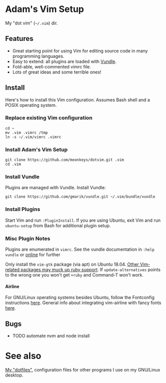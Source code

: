 # Adam's Vim Setup

My "dot vim" (`~/.vim`) dir.

## Features

* Great starting point for using Vim for editing source code in many
  programming languages.
* Easy to extend: all plugins are loaded with [Vundle](https://github.com/gmarik/Vundle.vim).
* Fold-able, well-commented vimrc file.
* Lots of great ideas and some terrible ones!

## Install

Here's how to install this Vim configuration. Assumes Bash shell and a POSIX
operating system.

### Replace existing Vim configuration

    cd ~
    mv .vim .vimrc /tmp
    ln -s ~/.vim/vimrc .vimrc

### Install Adam's Vim Setup

    git clone https://github.com/meonkeys/dotvim.git .vim
    cd .vim

### Install Vundle

Plugins are managed with Vundle. Install Vundle:

    git clone https://github.com/gmarik/vundle.git ~/.vim/bundle/vundle

### Install Plugins

Start Vim and run `:PluginInstall`. If you are using Ubuntu, exit Vim and run `ubuntu-setup` from Bash for additional plugin setup.

### Misc Plugin Notes

Plugins are enumerated in `vimrc`. See the vundle documentation in `:help
vundle` or [online](https://github.com/gmarik/Vundle.vim) for further

Only install the `vim-gtk` package (via apt) on Ubuntu 18.04. [Other Vim-related packages may muck up ruby support](https://askubuntu.com/questions/61141/compiling-vim-gnome-with-ruby-support/1092140#1092140). If `update-alternatives` points to the wrong one you won't get `+ruby` and Command-T won't work.

#### Airline

For GNU/Linux operating systems besides Ubuntu, follow the Fontconfig
instructions
[here](https://powerline.readthedocs.org/en/master/installation/linux.html#fontconfig).
General info about integrating vim-airline with fancy fonts
[here](https://github.com/bling/vim-airline#integrating-with-powerline-fonts).

## Bugs

* TODO automate nvm and node install

# See also

[My "dotfiles"](https://gitlab.com/meonkeys/dotfiles), configuration files for
other programs I use on my GNU/Linux desktop.
